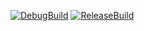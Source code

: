 [![DebugBuild](https://github.com/nakanuma/TopDown-Shooting/actions/workflows/DebugBuild.yml/badge.svg)](https://github.com/nakanuma/TopDown-Shooting/actions/workflows/DebugBuild.yml)
[![ReleaseBuild](https://github.com/nakanuma/TopDown-Shooting/actions/workflows/ReleaseBuild.yml/badge.svg)](https://github.com/nakanuma/TopDown-Shooting/actions/workflows/ReleaseBuild.yml)
